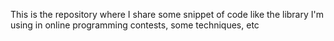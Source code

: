 This is the repository where I share some snippet of code like the library I'm using in online programming contests, some techniques, etc
